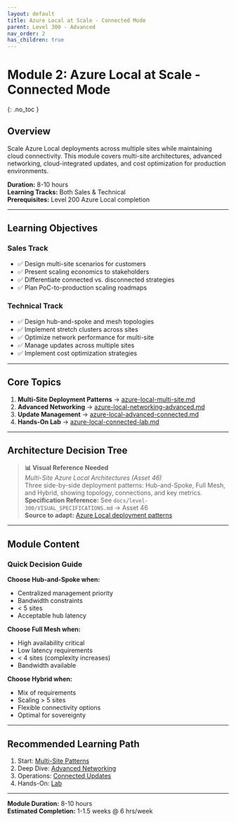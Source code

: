 ```yaml
---
layout: default
title: Azure Local at Scale - Connected Mode
parent: Level 300 - Advanced
nav_order: 2
has_children: true
---
```


# Module 2: Azure Local at Scale - Connected Mode
{: .no_toc }

## Overview

Scale Azure Local deployments across multiple sites while maintaining cloud connectivity. This module covers multi-site architectures, advanced networking, cloud-integrated updates, and cost optimization for production environments.

**Duration:** 8-10 hours  
**Learning Tracks:** Both Sales & Technical  
**Prerequisites:** Level 200 Azure Local completion

---

## Learning Objectives

### Sales Track
- ✅ Design multi-site scenarios for customers
- ✅ Present scaling economics to stakeholders
- ✅ Differentiate connected vs. disconnected strategies
- ✅ Plan PoC-to-production scaling roadmaps

### Technical Track
- ✅ Design hub-and-spoke and mesh topologies
- ✅ Implement stretch clusters across sites
- ✅ Optimize network performance for multi-site
- ✅ Manage updates across multiple sites
- ✅ Implement cost optimization strategies

---

## Core Topics

1. **Multi-Site Deployment Patterns** → [azure-local-multi-site.md](azure-local-multi-site)
2. **Advanced Networking** → [azure-local-networking-advanced.md](azure-local-networking-advanced)
3. **Update Management** → [azure-local-advanced-connected.md](azure-local-advanced-connected)
4. **Hands-On Lab** → [azure-local-connected-lab.md](azure-local-connected-lab)

---

## Architecture Decision Tree

> **📊 Visual Reference Needed**  
> *Multi-Site Azure Local Architectures (Asset 46)*  
> Three side-by-side deployment patterns: Hub-and-Spoke, Full Mesh, and Hybrid, showing topology, connections, and key metrics.  
> **Specification Reference:** See `docs/level-300/VISUAL_SPECIFICATIONS.md` → Asset 46  
> **Source to adapt:** [Azure Local deployment patterns](https://learn.microsoft.com/en-us/azure/azure-local/deploy/deployment-introduction?view=azloc-2509)

---

## Module Content

### Quick Decision Guide

**Choose Hub-and-Spoke when:**
- Centralized management priority
- Bandwidth constraints
- < 5 sites
- Acceptable hub latency

**Choose Full Mesh when:**
- High availability critical
- Low latency requirements
- < 4 sites (complexity increases)
- Bandwidth available

**Choose Hybrid when:**
- Mix of requirements
- Scaling > 5 sites
- Flexible connectivity options
- Optimal for sovereignty

---

## Recommended Learning Path

1. Start: [Multi-Site Patterns](azure-local-multi-site)
2. Deep Dive: [Advanced Networking](azure-local-networking-advanced)
3. Operations: [Connected Updates](azure-local-advanced-connected)
4. Hands-On: [Lab](azure-local-connected-lab)

---

**Module Duration:** 8-10 hours  
**Estimated Completion:** 1-1.5 weeks @ 6 hrs/week
